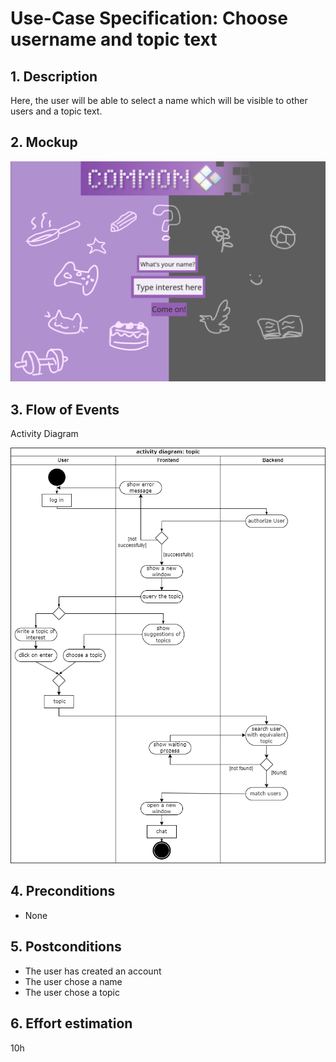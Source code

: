 # Use-Case Specification: Choose username and topic text

## 1. Description

Here, the user will be able to select a name which will be visible to other users and a topic text.

## 2. Mockup

![StartChat](/docs/mockups/mock_start.png)

## 3. Flow of Events

Activity Diagram

![TopicSearchActivityDiagram](/docs/use_cases/images/ActivityDiagrams/TopicSearchActivityDiagram.png)

## 4. Preconditions

* None

## 5. Postconditions

* The user has created an account
* The user chose a name
* The user chose a topic

## 6. Effort estimation

10h
